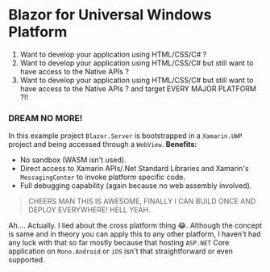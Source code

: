 # Blazor for Universal Windows Platform

1. Want to develop your application using HTML/CSS/C# ?
2. Want to develop your application using HTML/CSS/C# but still want to have access to the Native APIs ?
3. Want to develop your application using HTML/CSS/C# but still want to have access to the Native APIs ? and target EVERY MAJOR PLATFORM ?!!

### DREAM NO MORE!

In this example project `Blazor.Server` is bootstrapped in a `Xamarin.UWP` project and being accessed through a `WebView`.
**Benefits:**

- No sandbox (WASM isn't used).
- Direct access to Xamarin APIs/.Net Standard Libraries and Xamarin's `MessagingCenter` to invoke platform specific code.
- Full debugging capability (again because no web assembly involved).

> CHEERS MAN THIS IS AWESOME, FINALLY I CAN BUILD ONCE AND DEPLOY EVERYWHERE! HELL YEAH.

Ah.... Actually. I lied about the cross platform thing 😂. Although the concept is same and in theory you can apply this to any other platform, I haven't had any luck with that so far mostly because that hosting `ASP.NET` Core application on `Mono.Android` or `iOS` isn't that straightforward or even supported.
